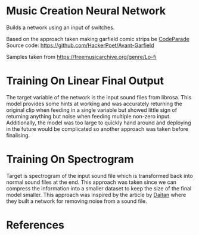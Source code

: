# Music Creation Neural Network

Builds a network using an input of switches.

Based on the approach taken making garfield comic strips be [CodeParade][1]
Source code: https://github.com/HackerPoet/Avant-Garfield

Samples taken from https://freemusicarchive.org/genre/Lo-fi

# Training On Linear Final Output

The target variable of the network is the input sound files from librosa.
This model provides some hints at working and was accurately returning the original clip when feeding in a single variable but showed little sign of returning anything but noise when feeding multiple non-zero input.
Additionally, the model was too large to quickly hand around and deploying in the future would be complicated so another approach was taken before finalising.

# Training On Spectrogram

Target is spectrogram of the input sound file which is transformed back into normal sound files at the end.
This approach was taken since we can compress the information into a smaller dataset to keep the size of the final model smaller.
This approach was inspired by the article by [Daitan][2] where they built a network for removing noise from a sound file.


# References

[1]: https://www.youtube.com/watch?v=wXWKWyALxYM
[2]: https://medium.com/better-programming/how-to-build-a-deep-audio-de-noiser-using-tensorflow-2-0-79c1c1aea299


